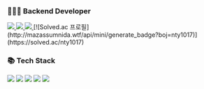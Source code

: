 <!--
**NTY-1017/NTY-1017** is a ✨ _special_ ✨ repository because its `README.md` (this file) appears on your GitHub profile.

Here are some ideas to get you started:

- 🔭 I’m currently working on ...
- 🌱 I’m currently learning ...
- 👯 I’m looking to collaborate on ...
- 🤔 I’m looking for help with ...
- 💬 Ask me about ...
- 📫 How to reach me: ...
- 😄 Pronouns: ...
- ⚡ Fun fact: ...
-->

### 🧑🏻‍💻 Backend Developer
<a href="mailto:nty1017@gmail.com">
    <img src="https://img.shields.io/badge/nty1017@gmail.com-EA4335?style=flat-square&logo=Gmail&logoColor=white"/>
</a>
<a href="https://www.notion.so/nty1017/NTY-9e59138d5cb24575b2e0e6cba0aecf84">
    <img src="https://img.shields.io/badge/Notion-000000?style=flat-square&logo=Notion&logoColor=white"/>
</a>    
<a href="https://www.linkedin.com/in/%ED%83%9C%EC%9C%A4-%EB%85%B8-43943325a/">
    <img src="https://img.shields.io/badge/Linkedin-0A66C2?style=flat-square&logo=Linkedin&logoColor=white"/>
</a>
[![Solved.ac
프로필](http://mazassumnida.wtf/api/mini/generate_badge?boj=nty1017)](https://solved.ac/nty1017)


<br/>    

### 📚 Tech Stack
<a><img src="https://img.shields.io/badge/Java-007396?style=flat-square&logo=Java&logoColor=white"/></a>
<a><img src="https://img.shields.io/badge/Spring-6DB33F?style=flat-square&logo=Spring&logoColor=white"/></a>
<a><img src="https://img.shields.io/badge/SpringBoot-6DB33F?style=flat-square&logo=SpringBoot&logoColor=white"/></a>
<a><img src="https://img.shields.io/badge/Mysql-E6B91E?style=flat-square&logo=MySql&logoColor=white"/></a>
<a><img src="https://img.shields.io/badge/AWS-232F3E?style=flat-square&logo=AmazonAWS&logoColor=white"/></a>

